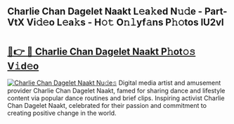 ## Charlie Chan Dagelet Naakt L𝚎a𝚔ed N𝚞𝚍e - Part-VtX Vi𝚍𝚎o L𝚎a𝚔s - H𝚘𝚝 O𝚗𝚕yf𝚊ns P𝚑𝚘tos lU2vI

# <h2><a href="http://kf6nq57.oniu.top/?m=Charlie+Chan+Dagelet+Naakt">🔗👉 🔴 Charlie Chan Dagelet Naakt P𝚑ot𝚘𝚜 V𝚒d𝚎o</a></h2>

[![Charlie Chan Dagelet Naakt Nu𝚍e𝚜](https://i.imgur.com/0qMVB7G.gif)](http://kf6nq57.oniu.top/?m=Charlie+Chan+Dagelet+Naakt)
Digital media artist and amusement provider Charlie Chan Dagelet Naakt, famed for sharing dance and lifestyle content via popular dance routines and brief clips. Inspiring activist Charlie Chan Dagelet Naakt, celebrated for their passion and commitment to creating positive change in the world.  
